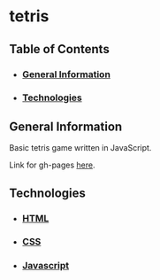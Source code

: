 # tetris

## Table of Contents
- ### [General Information](#general-information)
- ### [Technologies](#technologies)

## General Information
 Basic tetris game written in JavaScript.
 
 Link for gh-pages [here](https://khaletska.github.io/tetris/).

## Technologies
- ### [HTML](https://www.w3.org/html/)
- ### [CSS](https://developer.mozilla.org/en-US/docs/Web/CSS)
- ### [Javascript](https://www.javascript.com/)
